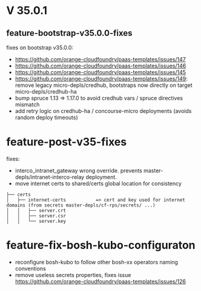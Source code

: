 # V 35.0.1

## feature-bootstrap-v35.0.0-fixes
fixes on bootstrap  v35.0.0:
- https://github.com/orange-cloudfoundry/paas-templates/issues/147
- https://github.com/orange-cloudfoundry/paas-templates/issues/146
- https://github.com/orange-cloudfoundry/paas-templates/issues/145
- https://github.com/orange-cloudfoundry/paas-templates/issues/149: remove legacy micro-depls/credhub, bootstraps now directly on target micro-depls/credhub-ha
- bump spruce 1.13 => 1.17.0 to avoid credhub vars / spruce directives mismatch
- add retry logic on credhub-ha / concourse-micro deployments (avoids random deploy timeouts)

# feature-post-v35-fixes
fixes:
- interco_intranet_gateway wrong override. prevents master-depls/intranet-interco-relay deployment.
- move internet certs to shared/certs global location for consistency

```
├── certs
│   ├── internet-certs           => cert and key used for internet domains (from secrets master-depls/cf-rps/secrets/ ...)
│   │   ├── server.crt
│   │   ├── server.csr
│   │   └── server.key
```

# feature-fix-bosh-kubo-configuraton
- reconfigure bosh-kubo to follow other bosh-xx operators naming conventions
- remove useless secrets properties, fixes issue https://github.com/orange-cloudfoundry/paas-templates/issues/126
